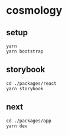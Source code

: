 # cosmology

## setup

```
yarn
yarn bootstrap
```

## storybook

```
cd ./packages/react
yarn storybook
```

## next

```
cd ./packages/app
yarn dev
```
